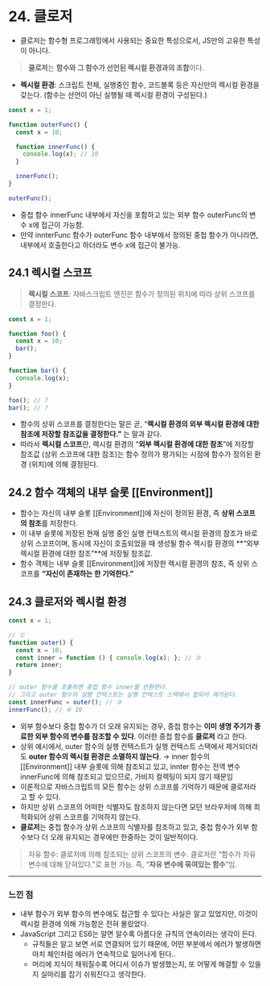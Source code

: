 # 24. 클로저
- 클로저는 함수형 프로그래밍에서 사용되는 중요한 특성으로서, JS만의 고유한 특성이 아니다.

> **클로저**는 **함수와 그 함수가 선언된 렉시컬 환경과의 조합**이다.
> 
- **렉시컬 환경**: 스크립트 전체, 실행중인 함수, 코드블록 등은 자신만의 렉시컬 환경을 갖는다. (함수는 선언이 아닌 실행될 때 렉시컬 환경이 구성된다.)

```jsx
const x = 1;

function outerFunc() {
  const x = 10;

  function innerFunc() {
    console.log(x); // 10
  }

  innerFunc();
}

outerFunc();
```

- 중첩 함수 innerFunc 내부에서 자신을 포함하고 있는 외부 함수 outerFunc의 변수 x에 접근이 가능함.
- 만약 innterFunc 함수가 outerFunc 함수 내부에서 정의된 중첩 함수가 아니라면, 내부에서 호출한다고 하더라도 변수 x에 접근이 불가능.

## 24.1 렉시컬 스코프

> **렉시컬 스코프**: 자바스크립트 엔진은 함수가 정의된 위치에 따라 상위 스코프를 결정한다.
> 

```jsx
const x = 1;

function foo() {
  const x = 10;
  bar();
}

function bar() {
  console.log(x);
}

foo(); // ?
bar(); // ?
```

- 함수의 상위 스코프를 결정한다는 말은 곧, “**렉시컬 환경의 외부 렉시컬 환경에 대한 참조에 저장할 참조값을 결정한다.”** 는 말과 같다.
- 따라서 **렉시컬 스코프**란, 렉시컬 환경의 “**외부 렉시컬 환경에 대한 참조**”에 저장할 참조값 (상위 스코프에 대한 참조)는 함수 정의가 평가되는 시점에 함수가 정의된 환경 (위치)에 의해 결정된다.

## 24.2 함수 객체의 내부 슬롯 [[Environment]]

- 함수는 자신의 내부 슬롯 [[Environment]]에 자신이 정의된 환경, 즉 **상위 스코프의 참조**를 저장한다.
- 이 내부 슬롯에 저장된 현재 실행 중인 실행 컨텍스트의 렉시컬 환경의 참조가 바로 상위 스코프이며, 동시에 자신이 호출되었을 때 생성될 함수 렉시컬 환경의 **“외부 렉시컬 환경에 대한 참조”**에 저장될 참조값.
- 함수 객체는 내부 슬롯 [[Environment]]에 저장한 렉시컬 환경의 참조, 즉 상위 스코프를 **“자신이 존재하는 한 기억한다.”**

## 24.3 클로저와 렉시컬 환경

```jsx
const x = 1;

// ①
function outer() {
  const x = 10;
  const inner = function () { console.log(x); }; // ②
  return inner;
}

// outer 함수를 호출하면 중첩 함수 inner를 반환한다.
// 그리고 outer 함수의 실행 컨텍스트는 실행 컨텍스트 스택에서 팝되어 제거된다.
const innerFunc = outer(); // ③
innerFunc(); // ④ 10
```

- 외부 함수보다 중첩 함수가 더 오래 유지되는 경우, 중첩 함수는 **이미 생명 주기가 종료한 외부 함수의 변수를 참조할 수 있다**. 이러한 중첩 함수를 **클로저** 라고 한다.
- 상위 예시에서, outer 함수의 실행 컨텍스트가 실행 컨텍스트 스택에서 제거되더라도 **outer 함수의 렉시컬 환경은 소멸하지 않는다**. → inner 함수의 [[Environment]] 내부 슬롯에 의해 참조되고 있고, innter 함수는 전역 변수 innerFunc에 의해 참조되고 있으므로, 가비지 컬렉팅이 되지 않기 때문임
- 이론적으로 자바스크립트의 모든 함수는 상위 스코프를 기억하기 때문에 클로저라고 할 수 있다.
- 하지만 상위 스코프의 어떠한 식별자도 참조하지 않는다면 모던 브라우저에 의해 최적화되어 상위 스코프를 기억하지 않는다.
- **클로저**는 중첩 함수가 상위 스코프의 식별자를 참조하고 있고, 중첩 함수가 외부 함수보다 더 오래 유지되는 경우에만 한중하는 것이 일반적이다.

> 자유 함수: 클로저에 의해 참조되는 상위 스코프의 변수. 클로저란 “함수가 자유 변수에 대해 닫혀있다.”로 표현 가능. 즉, “**자유 변수에 묶여있는 함수**”임.
> 

---

### 느낀 점

- 내부 함수가 외부 함수의 변수에도 접근할 수 있다는 사실은 알고 있었지만, 이것이 렉시컬 환경에 의해 가능함은 전혀 몰랐었다.
- JavaScript 그리고 ES6는 알면 알수록 아름다운 규칙의 연속이라는 생각이 든다.
    - 규칙들은 알고 보면 서로 연결되어 있기 때문에, 어떤 부분에서 에러가 발생하면 마치 체인처럼 에러가 연속적으로 일어나게 된다..
    - 머리에 지식이 채워질수록 어디서 이슈가 발생했는지, 또 어떻게 해결할 수 있을지 실마리를 잡기 쉬워진다고 생각한다.